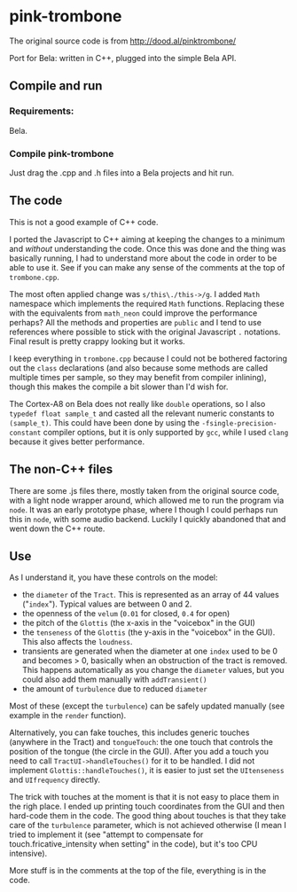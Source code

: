 # pink-trombone

The original source code is from http://dood.al/pinktrombone/

Port for Bela: written in C++, plugged into the simple Bela API.

## Compile and run

### Requirements:

Bela.

### Compile pink-trombone

Just drag the .cpp and .h files into a Bela projects and hit run.

## The code

This is not a good example of C++ code.

I ported the Javascript to C++ aiming at keeping the changes to a minimum and *without* understanding the code.
Once this was done and the thing was basically running, I had to understand more about the code in order to be able to use it. See if you can make any sense of the comments at the top of `trombone.cpp`.

The most often applied change was `s/this\./this->/g`.
I added `Math` namespace which implements the required `Math` functions. Replacing these with the equivalents from `math_neon` could improve the performance perhaps?
All the methods and properties are `public` and I tend to use references where possible to stick with the original Javascript `.` notations.
Final result is pretty crappy looking but it works.

I keep everything in `trombone.cpp` because I could not be bothered factoring out the `class` declarations (and also because some methods are called multiple times per sample, so they may benefit from compiler inlining), though this makes the compile a bit slower than I'd wish for.

The Cortex-A8 on Bela does not really like `double` operations, so I also `typedef float sample_t` and casted all the relevant numeric constants to `(sample_t)`.
This could have been done by using the `-fsingle-precision-constant` compiler options, but it is only supported by `gcc`, while I used `clang` because it gives better performance.

## The non-C++ files

There are some .js files there, mostly taken from the original source code, with a light node wrapper around, which allowed me to run the program via `node`. It was an early prototype phase, where I though I could perhaps run this in `node`, with some audio backend. Luckily I quickly abandoned that and went down the C++ route.

## Use

As I understand it, you have these controls on the model:

* the `diameter` of the `Tract`. This is represented as an array of 44 values ("`index`"). Typical values are between 0 and 2.
* the openness of the `velum` (`0.01` for closed, `0.4` for open)
* the pitch of the `Glottis` (the x-axis in the "voicebox" in the GUI)
* the `tenseness` of the `Glottis` (the y-axis in the "voicebox" in the GUI). This also affects the `loudness`.
* transients are generated when the diameter at one `index` used to be 0 and becomes > 0, basically when an obstruction of the tract is removed. This happens automatically as you change the `diameter` values, but you could also add them manually with `addTransient()`
* the amount of `turbulence` due to reduced `diameter`

Most of these (except the `turbulence`) can be safely updated manually (see example in the `render` function).

Alternatively, you can fake touches, this includes generic touches (anywhere in the Tract) and `tongueTouch`: the one touch that controls the position of the tongue (the circle in the GUI).
After you add a touch you need to call `TractUI->handleTouches()` for it to be handled.
I did not implement `Glottis::handleTouches()`, it is easier to just set the `UItenseness` and `UIfrequency` directly.

The trick with touches at the moment is that it is not easy to place them in the righ place. I ended up printing touch coordinates from the GUI and then hard-code them in the code.
The good thing about touches is that they take care of the `turbulence` parameter, which is not achieved otherwise (I mean I tried to implement it (see "attempt to compensate for touch.fricative_intensity when setting" in the code), but it's too CPU intensive).

More stuff is in the comments at the top of the file, everything is in the code.

